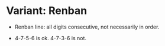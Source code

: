 # Variant: Renban

<!-- %% svg-grid: left -->
<!-- %% hide           -->

* Renban line: all digits consecutive, not necessarily in order.

* 4-7-5-6 is ok. 4-7-3-6 is not.
